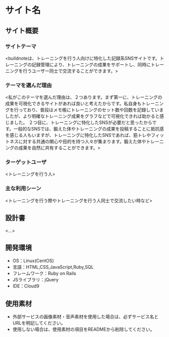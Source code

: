# サイト名
<buildnote>

## サイト概要
### サイトテーマ
<buildnoteは、トレーニングを行う人向けに特化した記録系SNSサイトです。トレーニングの記録管理により、トレーニングの成果をサポートし、同時にトレーニングを行うユーザー同士で交流することができます。>

### テーマを選んだ理由
<私がこのテーマを選んだ理由は、２つあります。まず第一に、トレーニングの成果を可視化できるサイトがあれば良いと考えたからです。私自身もトレーニングを行っており、普段はメモ帳にトレーニングのセット数や回数を記録していましたが、より明確なトレーニング成果をグラフなどで可視化できれば助かると感じました。
２つ目に、トレーニングに特化したSNSが必要だと思ったからです。一般的なSNSでは、鍛えた体やトレーニングの成果を投稿することに抵抗感を感じる人もいますが、トレーニングに特化したSNSであれば、筋トレやフィットネスに対する共通の関心や目的を持つ人々が集まります。鍛えた体やトレーニングの成果を自然に共有することができます。>

### ターゲットユーザ
<トレーニングを行う人>

### 主な利用シーン
<トレーニングを行う際やトレーニングを行う人同士で交流したい時など>

## 設計書
<...>

## 開発環境
- OS：Linux(CentOS)
- 言語：HTML,CSS,JavaScript,Ruby,SQL
- フレームワーク：Ruby on Rails
- JSライブラリ：jQuery
- IDE：Cloud9

## 使用素材
- 外部サービスの画像素材・音声素材を使用した場合は、必ずサービス名とURLを明記してください。
- 使用しない場合は、使用素材の項目をREADMEから削除してください。